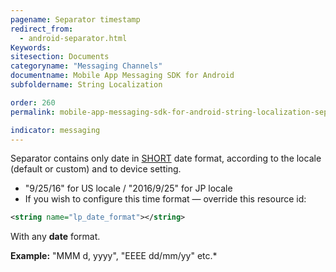 ```yaml
---
pagename: Separator timestamp
redirect_from:
  - android-separator.html
Keywords:
sitesection: Documents
categoryname: "Messaging Channels"
documentname: Mobile App Messaging SDK for Android
subfoldername: String Localization

order: 260
permalink: mobile-app-messaging-sdk-for-android-string-localization-separator-timestamp.html

indicator: messaging
---
```


Separator contains only date in [SHORT](https://developer.android.com/reference/java/text/DateFormat.html#SHORT) date format, according to the locale (default or custom) and to device setting.

- "9/25/16" for US locale / "2016/9/25" for JP locale
- If you wish to configure this time format — override this resource id:

```xml
<string name="lp_date_format"></string>
```

With any **date** format.

**Example:** "MMM d, yyyy", "EEEE dd/mm/yy" etc.*
